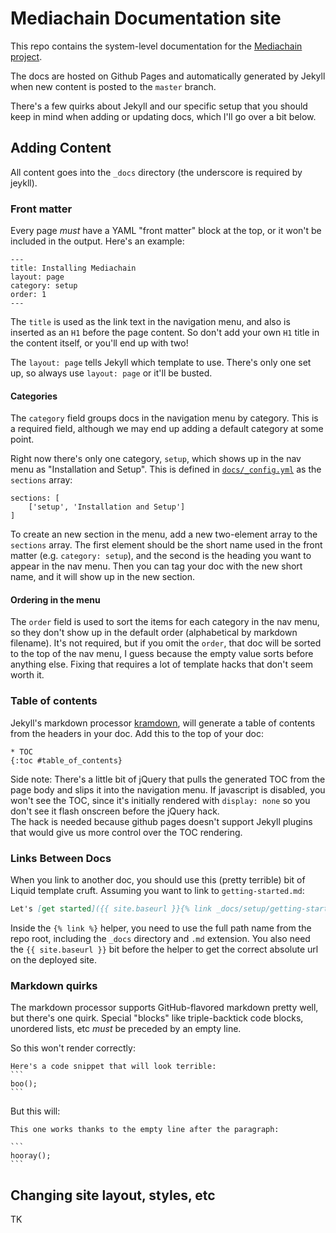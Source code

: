 # Mediachain Documentation site

This repo contains the system-level documentation for the
[Mediachain project](https://www.mediachain.io).

The docs are hosted on Github Pages and automatically generated by Jekyll when new content is
posted to the `master` branch.

There's a few quirks about Jekyll and our specific setup that you should keep in mind when adding
or updating docs, which I'll go over a bit below.

## Adding Content

All content goes into the `_docs` directory (the underscore is required by jeykll).  

### Front matter

Every page *must* have a YAML "front matter" block at the top, or it won't be included in the
output.  Here's an example:

```
---
title: Installing Mediachain
layout: page
category: setup
order: 1
---
```

The `title` is used as the link text in the navigation menu, and also is inserted as an `H1`
before the page content.  So don't add your own `H1` title in the content itself, or you'll end
up with two!

The `layout: page` tells Jekyll which template to use.  There's only one set up, so always use
`layout: page` or it'll be busted.

#### Categories

The `category` field groups docs in the navigation menu by category.  This is a required field,
although we may end up adding a default category at some point.

Right now there's only one category, `setup`, which shows up in the nav menu as
"Installation and Setup".  This is defined in [`docs/_config.yml`](./docs/_config.yml) as the
`sections` array:

```
sections: [
    ['setup', 'Installation and Setup']
]
```

To create an new section in the menu, add a new two-element array to the `sections` array.
The first element should be the short name used in the front matter (e.g. `category: setup`),
and the second is the heading you want to appear in the nav menu.  Then you can tag your doc
with the new short name, and it will show up in the new section.

#### Ordering in the menu
The `order` field is used to sort the items for each category in the nav menu, so they don't show
up in the default order (alphabetical by markdown filename).  It's not required, but if you omit
the `order`, that doc will be sorted to the top of the nav menu, I guess because the empty value
sorts before anything else.  Fixing that requires a lot of template hacks that don't seem worth it.

### Table of contents

Jekyll's markdown processor [kramdown](https://kramdown.gettalong.org/), will generate a table of
contents from the headers in your doc.  Add this to the top of your doc:

```
* TOC
{:toc #table_of_contents}
```

Side note: There's a little bit of jQuery that pulls the generated TOC from the page body and
slips it into the navigation menu.  If javascript is disabled, you won't see the TOC, since it's
initially rendered with `display: none` so you don't see it flash onscreen before the jQuery hack.  
The hack is needed because github pages doesn't support Jekyll plugins that would give us more
control over the TOC rendering.

### Links Between Docs

When you link to another doc, you should use this (pretty terrible) bit of Liquid template cruft.
Assuming you want to link to `getting-started.md`:

```markdown
Let's [get started]({{ site.baseurl }}{% link _docs/setup/getting-started.md %})
```

Inside the `{% link %}` helper, you need to use the full path name from the repo root, including
the `_docs` directory and `.md` extension. You also need the `{{ site.baseurl }}` bit before the
helper to get the correct absolute url on the deployed site.

### Markdown quirks

The markdown processor supports GitHub-flavored markdown pretty well, but there's one quirk.
Special "blocks" like triple-backtick code blocks, unordered lists, etc *must* be preceded by an
empty line.

So this won't render correctly:

````
Here's a code snippet that will look terrible:
```
boo();
```
````

But this will:

````
This one works thanks to the empty line after the paragraph:

```
hooray();
```
````

## Changing site layout, styles, etc

TK
